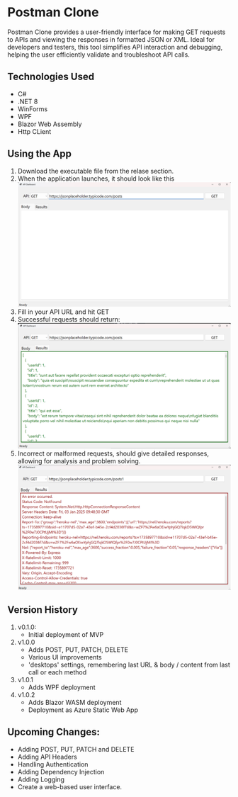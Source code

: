 # Postman Clone
Postman Clone provides a user-friendly interface for making GET requests to APIs and viewing  the responses in formatted JSON or XML. Ideal for developers and testers, this tool simplifies API interaction and debugging, helping the user efficiently validate and troubleshoot API calls.

## Technologies Used
* C#
* .NET 8
* WinForms
* WPF
* Blazor Web Assembly
* Http CLient

## Using the App
1. Download the executable file from the relase section.
2. When the application launches, it should look like this
![Postman clone app ready to run](images/screen1.png "Ready to run")
3. Fill in your API URL and hit GET
4. Successful requests should return:
![Postman clone app good request](images/screen2.png "Successful Request")
5. Incorrect or malformed requests, should give detailed responses, allowing for analysis and problem solving.
![Postman clone app bad request](images/screen3.png "Un-Successful Request")

## Version History
1. v0.1.0:
   * Initial deployment of MVP
2. v1.0.0
   * Adds POST, PUT, PATCH, DELETE
   * Various UI improvements
   * 'desktops' settings, remembering last URL & body / content from last call or each method
3. v1.0.1
    * Adds WPF deployment
4. v1.0.2 
    * Adds Blazor WASM deployment
    * Deployment as Azure Static Web App
    
## Upcoming Changes:
* Adding POST, PUT, PATCH and DELETE
* Adding API Headers
* Handling Authentication
* Adding Dependency Injection
* Adding Logging
* Create a web-based user interface.


